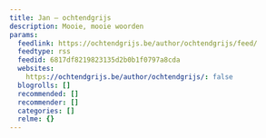 ```yaml
---
title: Jan – ochtendgrijs
description: Mooie, mooie woorden
params:
  feedlink: https://ochtendgrijs.be/author/ochtendgrijs/feed/
  feedtype: rss
  feedid: 6817df8219823135d2b0b1f0797a8cda
  websites:
    https://ochtendgrijs.be/author/ochtendgrijs/: false
  blogrolls: []
  recommended: []
  recommender: []
  categories: []
  relme: {}
---
```

